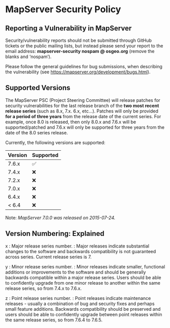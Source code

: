 # MapServer Security Policy

## Reporting a Vulnerability in MapServer

Security/vulnerability reports should not be submitted through GitHub tickets or the public mailing lists, but instead please send your report 
to the email address: **mapserver-security nospam @ osgeo.org** (remove the blanks and ‘nospam’).  

Please follow the general guidelines for bug 
submissions, when describing the vulnerability (see https://mapserver.org/development/bugs.html).

## Supported Versions

The MapServer PSC (Project Steering Committee) will release patches for security vulnerabilities 
for the last release branch of the **two most recent release series** (such as 8.x, 7.x. 6.x, etc...). 
Patches will only be provided **for a period of three years** from the release date of the current series.
For example, once 8.0 is released, then only 8.0.x and 7.6.x will be supported/patched and 7.6.x will
only be supported for three years from the date of the 8.0 series release.

Currently, the following versions are supported:

| Version | Supported          |
| ------- | ------------------ |
| 7.6.x   | :white_check_mark: |
| 7.4.x   | :x:                |
| 7.2.x   | :x:                |
| 7.0.x   | :x:                |
| 6.4.x   | :x:                |
| < 6.4   | :x:                |

Note: _MapServer 7.0.0 was released on 2015-07-24._

## Version Numbering: Explained

x
: Major release series number.
: Major releases indicate substantial changes to the software and 
  backwards compatibility is not guaranteed across series. Current 
  release series is 7.

y
: Minor release series number.
: Minor releases indicate smaller, functional additions or improvements 
  to the software and should be generally backwards compatible within a 
  major release series. Users should be able to confidently upgrade 
  from one minor release to another within the same release series, so 
  from 7.4.x to 7.6.x.

z
: Point release series number.
: Point releases indicate maintenance releases - usually a combination of 
  bug and security fixes and perhaps small feature additions. Backwards 
  compatibility should be preserved and users should be able to confidently 
  upgrade between point releases within the same release series, 
  so from 7.6.4 to 7.6.5.
